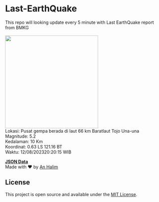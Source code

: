 # Last-EarthQuake
This repo will looking update every 5 minute with Last EarthQuake report from BMKG
<br>
<br>
<img src="https://static.bmkg.go.id/20230812202015.mmi.jpg" width="300"/>
<br>
Lokasi: Pusat gempa berada di laut 66 km Baratlaut Tojo Una-una <br>
Magnitude: 5.2 <br>
Kedalaman: 10 Km <br>
Koordinat: 0.63 LS 121.16 BT <br>
Waktu: 12/08/202320:20:15 WIB <br>

<a href="./data/data.json">**JSON Data**</a>
<br>
Made with ❤️ by <a href="https://github.com/an-halim">An Halim</a>
## License

This project is open source and available under the [MIT License](LICENSE).
